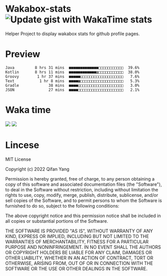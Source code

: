  # Wakabox-stats ![Update gist with WakaTime stats](https://github.com/underwindfall/wakabox-stats/workflows/Update%20gist%20with%20WakaTime%20stats/badge.svg)

  Helper Project to display wakabox stats for github profile pages. 
 # Preview 
  
  ```  
 Java         8 hrs 31 mins  ■■■■■■■■■■■■■□□□□□□□□□□□  39.6%
Kotlin       8 hrs 11 mins  ■■■■■■■■■■■■▥□□□□□□□□□□□  38.0%
Groovy        1 hr 37 mins  ■■■■■◱□□□□□□□□□□□□□□□□□□   7.6%
Text           1 hr 8 mins  ■■■■▦□□□□□□□□□□□□□□□□□□□   5.3%
Gradle             38 mins  ■■■■◱□□□□□□□□□□□□□□□□□□□   3.0%
JSON               27 mins  ■■■■□□□□□□□□□□□□□□□□□□□□   2.1% 
 ``` 
  
 
 
  
  # Waka time 

  ![](https://wakatime.com/share/@underwindfall/04fb31b6-0c1f-434d-b3a5-ac5e62f5364c.svg)
  ![](https://wakatime.com/share/@underwindfall/3d98f640-5c0f-4faf-b8df-1c48dec045b2.svg)
  
  # Lincese 

  MIT License

  Copyright (c) 2022 Qifan Yang
  
  Permission is hereby granted, free of charge, to any person obtaining a copy
  of this software and associated documentation files (the "Software"), to deal
  in the Software without restriction, including without limitation the rights
  to use, copy, modify, merge, publish, distribute, sublicense, and/or sell
  copies of the Software, and to permit persons to whom the Software is
  furnished to do so, subject to the following conditions:
  
  The above copyright notice and this permission notice shall be included in all
  copies or substantial portions of the Software.
  
  THE SOFTWARE IS PROVIDED "AS IS", WITHOUT WARRANTY OF ANY KIND, EXPRESS OR
  IMPLIED, INCLUDING BUT NOT LIMITED TO THE WARRANTIES OF MERCHANTABILITY,
  FITNESS FOR A PARTICULAR PURPOSE AND NONINFRINGEMENT. IN NO EVENT SHALL THE
  AUTHORS OR COPYRIGHT HOLDERS BE LIABLE FOR ANY CLAIM, DAMAGES OR OTHER
  LIABILITY, WHETHER IN AN ACTION OF CONTRACT, TORT OR OTHERWISE, ARISING FROM,
  OUT OF OR IN CONNECTION WITH THE SOFTWARE OR THE USE OR OTHER DEALINGS IN THE
  SOFTWARE.
